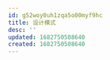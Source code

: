 ```yaml
---
id: g52woy0uh1zqa5o00myf9hc
title: 设计模式
desc: ''
updated: 1682750508640
created: 1682750508640
---
```

